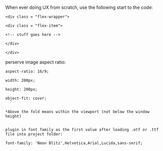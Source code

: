 When ever doing UX from scratch, use the following start to the code:

<style>
				    .flex-wrapper {
						display: flex;
						flex-wrap: wrap;
						justify-content: space-between;
						align-items: center;
				     }

				    .flex-item {
						width: 32%;
						height: auto;
				    }


				    @media screen and (max-width:980px){
					 .flex-item {
						width: 50%;
						height: auto;
					}
				   }

				    @media screen and (max-width:768px){
				    .flex-item {
					width: 100%;
					height: auto;
				     }
				  }
</style>

    <div class = "flex-wrapper">

    <div class = "flex-item">

    <!-- stuff goes here -->

    </div>

    </div>


perserve image aspect ratio:

    aspect-ratio: 16/9;
    
	width: 200px;
    
    height: 200px;
    
	object-fit: cover;
	
	
	*Above the fold means within the viewport (not below the window height) 
	
	
	plugin in font family as the first value after loading .otf or .ttf file into project folder:
	
	font-family: 'Neon Blitz',Helvetica,Arial,Lucida,sans-serif;


